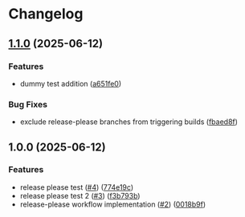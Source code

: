 # Changelog

## [1.1.0](https://github.com/upfordev/astro-arcxp-headless-news/compare/v1.0.0...v1.1.0) (2025-06-12)


### Features

* dummy test addition ([a651fe0](https://github.com/upfordev/astro-arcxp-headless-news/commit/a651fe0630e5173121e8261e01d415c43323b147))


### Bug Fixes

* exclude release-please branches from triggering builds ([fbaed8f](https://github.com/upfordev/astro-arcxp-headless-news/commit/fbaed8ff45afa7a66748f5a566291fccaf3c2850))

## 1.0.0 (2025-06-12)


### Features

* release please test ([#4](https://github.com/upfordev/astro-arcxp-headless-news/issues/4)) ([774e19c](https://github.com/upfordev/astro-arcxp-headless-news/commit/774e19c948353cad090e802ba75378a7b5f2eab7))
* release please test 2 ([#3](https://github.com/upfordev/astro-arcxp-headless-news/issues/3)) ([f3b793b](https://github.com/upfordev/astro-arcxp-headless-news/commit/f3b793b400b9276bdaecd0dc77a482594c89c2d6))
* release-please workflow implementation ([#2](https://github.com/upfordev/astro-arcxp-headless-news/issues/2)) ([0018b9f](https://github.com/upfordev/astro-arcxp-headless-news/commit/0018b9f218077e207f1bff59bd21893ac7a21517))
